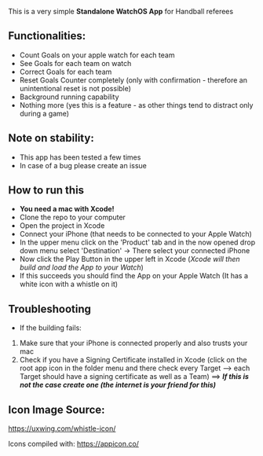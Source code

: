 This is a very simple **Standalone WatchOS App** for Handball referees

## Functionalities:
- Count Goals on your apple watch for each team
- See Goals for each team on watch
- Correct Goals for each team
- Reset Goals Counter completely (only with confirmation - therefore an unintentional reset is not possible)
- Background running capability
- Nothing more (yes this is a feature - as other things tend to distract only during a game)

## Note on stability:
- This app has been tested a few times
- In case of a bug please create an issue

## How to run this
- **You need a mac with Xcode!**
- Clone the repo to your computer
- Open the project in Xcode
- Connect your iPhone (that needs to be connected to your Apple Watch)
- In the upper menu click on the 'Product' tab and in the now opened drop down menu select 'Destination' -> There select your connected iPhone
- Now click the Play Button in the upper left in Xcode (*Xcode will then build and load the App to your Watch*)
- If this succeeds you should find the App on your Apple Watch (It has a white icon with a whistle on it)

## Troubleshooting
- If the building fails:
1. Make sure that your iPhone is connected properly and also trusts your mac
2. Check if you have a Signing Certificate installed in Xcode (click on the root app icon in the folder menu and there check every Target --> each Target should have a signing certificate as well as a Team) ==> ***If this is not the case create one (the internet is your friend for this)***

## Icon Image Source:
https://uxwing.com/whistle-icon/

Icons compiled with: https://appicon.co/
